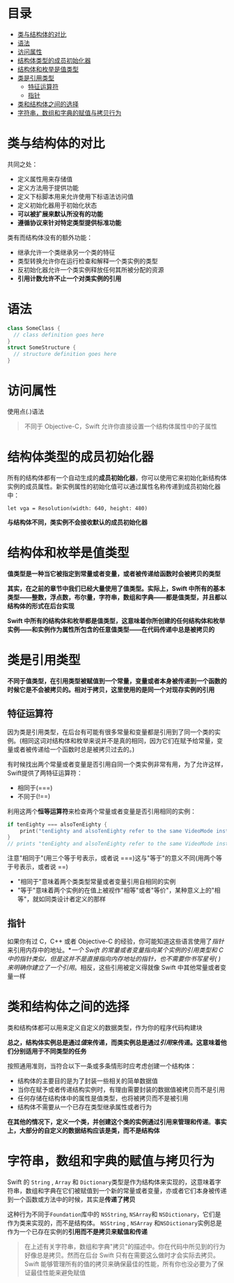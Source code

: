 # 目录

   * [类与结构体的对比](#类与结构体的对比)
   * [语法](#语法)
   * [访问属性](#访问属性)
   * [结构体类型的成员初始化器](#结构体类型的成员初始化器)
   * [结构体和枚举是值类型](#结构体和枚举是值类型)
   * [类是引用类型](#类是引用类型)
      * [特征运算符](#特征运算符)
      * [指针](#指针)
   * [类和结构体之间的选择](#类和结构体之间的选择)
   * [字符串，数组和字典的赋值与拷贝行为](#字符串数组和字典的赋值与拷贝行为)

# 类与结构体的对比

共同之处：

- 定义属性用来存储值
- 定义方法用于提供功能
- 定义下标脚本用来允许使用下标语法访问值
- 定义初始化器用于初始化状态
- **可以被扩展来默认所没有的功能**
- **遵循协议来针对特定类型提供标准功能**

类有而结构体没有的额外功能：

* 继承允许一个类继承另一个类的特征
* 类型转换允许你在运行检查和解释一个类实例的类型
* 反初始化器允许一个类实例释放任何其所被分配的资源
* **引用计数允许不止一个对类实例的引用**

# 语法

```swift
class SomeClass {
  // class definition goes here
}  
struct SomeStructure {
  // structure definition goes here
}
```

# 访问属性

使用点(.)语法

> 不同于 Objective-C，Swift 允许你直接设置一个结构体属性中的子属性

# 结构体类型的成员初始化器

所有的结构体都有一个自动生成的**成员初始化器**，你可以使用它来初始化新结构体实例的成员属性。新实例属性的初始化值可以通过属性名称传递到成员初始化器中：

```let vga = Resolution(width: 640, height: 480)```

**与结构体不同，类实例不会接收默认的成员初始化器**

# 结构体和枚举是值类型

**值类型是一种当它被指定到常量或者变量，或者被传递给函数时会被拷贝的类型**

**其实，在之前的章节中我们已经大量使用了值类型。实际上，Swift 中所有的基本类型——整数，浮点数，布尔量，字符串，数组和字典——都是值类型，并且都以结构体的形式在后台实现**

**Swift 中所有的结构体和枚举都是值类型，这意味着你所创建的任何结构体和枚举实例——和实例作为属性所包含的任意值类型——在代码传递中总是被拷贝的**

# 类是引用类型

**不同于值类型，在引用类型被赋值到一个常量，变量或者本身被传递到一个函数的时候它是不会被拷贝的。相对于拷贝，这里使用的是同一个对现存实例的引用**

## 特征运算符

因为类是引用类型，在后台有可能有很多常量和变量都是引用到了同一个类的实例。(相同这词对结构体和枚举来说并不是真的相同，因为它们在赋予给常量，变量或者被传递给一个函数时总是被拷贝过去的。)

有时候找出两个常量或者变量是否引用自同一个类实例非常有用，为了允许这样，Swift提供了两特征运算符：

* 相同于(===)
* 不同于(!==)

利用这两个**恒等运算符**来检查两个常量或者变量是否引用相同的实例：

```swift
if tenEighty === alsoTenEighty {
    print("tenEighty and alsoTenEighty refer to the same VideoMode instance.")
}
// prints "tenEighty and alsoTenEighty refer to the same VideoMode instance."
```

注意"相同于"(用三个等于号表示，或者说 ===)这与"等于"的意义不同(用两个等于号表示，或者说 ==)

* "相同于"意味着两个类类型常量或者变量引用自相同的实例
* "等于"意味着两个实例的在值上被视作"相等"或者"等价"，某种意义上的"相等"，就如同类设计者定义的那样

## 指针

如果你有过 C，C++ 或者 Objective-C 的经验，你可能知道这些语言使用了*指针*来引用内存中的地址。**一个 Swift 的常量或者变量指向某个实例的引用类型和 C 中的指针类似，但是这并不是直接指向内存地址的指针，也不需要你书写星号( *)来明确你建立了一个引用**。相反，这些引用被定义得就像 Swift 中其他常量或者变量一样

# 类和结构体之间的选择

类和结构体都可以用来定义自定义的数据类型，作为你的程序代码构建块

**总之，结构体实例总是通过*值*来传递，而类实例总是通过*引用*来传递。这意味着他们分别适用于不同类型的任务**

按照通用准则，当符合以下一条或多条情形时应考虑创建一个结构体：

- 结构体的主要目的是为了封装一些相关的简单数据值
- 当你在赋予或者传递结构实例时，有理由需要封装的数据值被拷贝而不是引用
- 任何存储在结构体中的属性是值类型，也将被拷贝而不是被引用
- 结构体不需要从一个已存在类型继承属性或者行为

**在其他的情况下，定义一个类，并创建这个类的实例通过引用来管理和传递**。**事实上，大部分的自定义的数据结构应该是类，而不是结构体**

# 字符串，数组和字典的赋值与拷贝行为

Swift 的 `String` , `Array` 和 `Dictionary`类型是作为结构体来实现的，这意味着字符串，数组和字典在它们被赋值到一个新的常量或者变量，亦或者它们本身被传递到一个函数或方法中的时候，其实是**传递了拷贝**

这种行为不同于`Foundation`库中的 `NSString`, `NSArray`和 `NSDictionary`，它们是作为类来实现的，而不是结构体。 `NSString` , `NSArray` 和`NSDictionary`实例总是作为一个已存在实例的**引用而不是拷贝来赋值和传递**

> 在上述有关字符串，数组和字典"拷贝"的描述中。你在代码中所见到的行为好像总是拷贝。然而在后台 Swift 只有在需要这么做时才会实际去拷贝。Swift 能够管理所有的值的拷贝来确保最佳的性能，所有你也没必要为了保证最佳性能来避免赋值